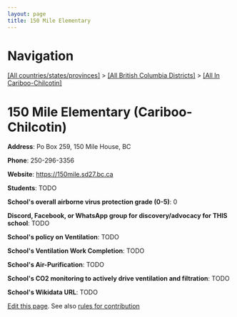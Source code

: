 ```yaml
---
layout: page
title: 150 Mile Elementary
---
```

# Navigation

[[All countries/states/provinces]](../../..) > [[All British Columbia Districts]](../..) > [[All In Cariboo-Chilcotin]](..)

# 150 Mile Elementary (Cariboo-Chilcotin)

**Address**: Po Box 259, 150 Mile House, BC

**Phone**: 250-296-3356

**Website**: <https://150mile.sd27.bc.ca>

**Students**: TODO

**School's overall airborne virus protection grade (0-5)**: 0

**Discord, Facebook, or WhatsApp group for discovery/advocacy for THIS school**: TODO

**School's policy on Ventilation**: TODO

**School's Ventilation Work Completion**: TODO

**School's Air-Purification**: TODO

**School's CO2 monitoring to actively drive ventilation and filtration**: TODO

**School's Wikidata URL**: TODO


[Edit this page](https://github.com/ventilate-schools/BC/edit/main/./Cariboo-Chilcotin/150_Mile_Elementary.md). See also [rules for contribution](../../../contribution-rules/)